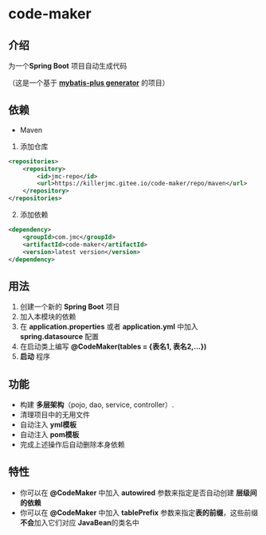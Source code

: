 # code-maker

## 介绍

为一个**Spring Boot** 项目自动生成代码

（这是一个基于 **[mybatis-plus generator](https://gitee.com/baomidou/generator)** 的项目）

## 依赖
+ Maven

1. 添加仓库
```xml
<repositories>
    <repository>
        <id>jmc-repo</id>
        <url>https://killerjmc.gitee.io/code-maker/repo/maven</url>
    </repository>
</repositories>
```

2. 添加依赖
```xml
<dependency>
    <groupId>com.jmc</groupId>
    <artifactId>code-maker</artifactId>
    <version>latest version</version>
</dependency>
```


## 用法

1. 创建一个新的 **Spring Boot** 项目
2. 加入本模块的依赖
3. 在 **application.properties** 或者 **application.yml** 中加入 **spring.datasource** 配置
4. 在启动类上编写 **@CodeMaker(tables = {表名1, 表名2,...})**
5. **启动** 程序

## 功能

+ 构建 **多层架构**（pojo, dao, service, controller）.
+ 清理项目中的无用文件
+ 自动注入 **yml模板**
+ 自动注入 **pom模板**
+ 完成上述操作后自动删除本身依赖

## 特性
+ 你可以在 **@CodeMaker** 中加入 **autowired** 参数来指定是否自动创建 **层级间的依赖**
+ 你可以在 **@CodeMaker** 中加入 **tablePrefix** 参数来指定**表的前缀**，这些前缀**不会**加入它们对应
**JavaBean**的类名中
